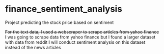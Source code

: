 # finance_sentiment_analysis
Project predicting the stock price based on sentiment

~~For the text data, I used a webscraper to scrape articles from yahoo finance~~
I was going to scrape data from yahoo finance but I found a larger dataset with data from reddit
I will conduct sentiment analysis on this dataset instead of the news articles
